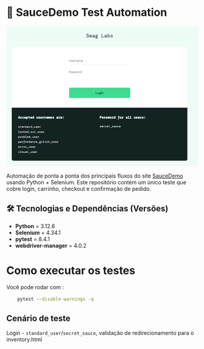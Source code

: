 # 🚀 SauceDemo Test Automation
![banner](https://raw.githubusercontent.com/Pontessxx/DESAFIO-selenium-QA/main/assets/image.png)

Automação de ponta a ponta dos principais fluxos do site [SauceDemo](https://www.saucedemo.com/) usando Python + Selenium. Este repositório contém um único teste que cobre login, carrinho, checkout e confirmação de pedido.

## 🛠️ Tecnologias e Dependências (Versões)

- **Python** = 3.12.6 
- **Selenium** = 4.34.1
- **pytest** = 8.4.1
- **webdriver-manager** = 4.0.2

# Como executar os testes

Você pode rodar com :
```cmd
    pytest --disable-warnings -q
```

## Cenário de teste

Login - `standard_user`/`secret_sauce`, validação de redirecionamento para o inventory.html